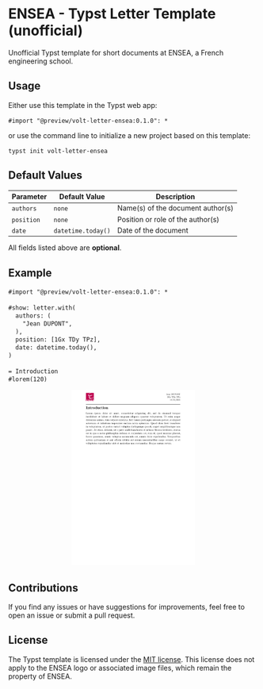 # ENSEA - Typst Letter Template (unofficial)

Unofficial Typst template for short documents at ENSEA, a French engineering school.

## Usage

Either use this template in the Typst web app:
```typst
#import "@preview/volt-letter-ensea:0.1.0": *
```
or use the command line to initialize a new project based on this template:
```typst
typst init volt-letter-ensea
```

## Default Values

| Parameter | Default Value         | Description                       |
|-----------|------------------------|-----------------------------------|
| `authors` | `none`                 | Name(s) of the document author(s) |
| `position`| `none`                 | Position or role of the author(s) |
| `date`    | `datetime.today()`     | Date of the document              |

All fields listed above are **optional**.

## Example

```typst
#import "@preview/volt-letter-ensea:0.1.0": *

#show: letter.with(
  authors: (
    "Jean DUPONT",
  ),
  position: [1Gx TDy TPz],
  date: datetime.today(),
)

= Introduction
#lorem(120)
```

<p align="center">
  <img src="thumbnail-letter.png" width="250" />
</p>

## Contributions

If you find any issues or have suggestions for improvements, feel free to open an issue or submit a pull request. 

## License

The Typst template is licensed under the [MIT license](https://github.com/Dawod-G/ENSEA_Typst-Template/blob/master/LICENSE.md). This license does not apply to the ENSEA logo or associated image files, which remain the property of ENSEA.